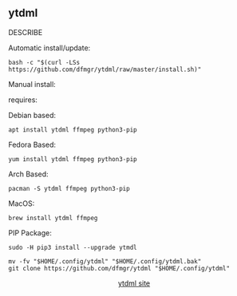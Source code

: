 ## ytdml  
  
DESCRIBE  
  
Automatic install/update:

```shell
bash -c "$(curl -LSs https://github.com/dfmgr/ytdml/raw/master/install.sh)"
```

Manual install:
  
requires:

Debian based:

```shell
apt install ytdml ffmpeg python3-pip
```  

Fedora Based:

```shell
yum install ytdml ffmpeg python3-pip
```  

Arch Based:

```shell
pacman -S ytdml ffmpeg python3-pip
```  

MacOS:  

```shell
brew install ytdml ffmpeg
```
  
PIP Package:  

```shell
sudo -H pip3 install --upgrade ytmdl
```  

```shell
mv -fv "$HOME/.config/ytdml" "$HOME/.config/ytdml.bak"
git clone https://github.com/dfmgr/ytdml "$HOME/.config/ytdml"
```
  
<p align=center>
  <a href="https://github.com/deepjyoti30/ytmdl" target="_blank" rel="noopener noreferrer">ytdml site</a>
</p>  
